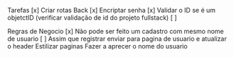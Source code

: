 Tarefas
[x] Criar rotas Back
[x] Encriptar senha
[x] Validar o ID se é um objetctID (verificar validação de id do projeto fullstack)
[ ]

Regras de Negocio
[x] Não pode ser feito um cadastro com mesmo nome de usuario
[ ] Assim que registrar enviar para pagina de usuario e atualizar o header
Estilizar paginas
Fazer a aprecer o nome do usuario
